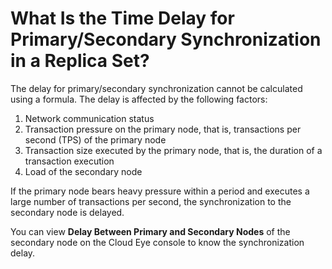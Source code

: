 # What Is the Time Delay for Primary/Secondary Synchronization in a Replica Set?<a name="dds_faq_0006"></a>

The delay for primary/secondary synchronization cannot be calculated using a formula. The delay is affected by the following factors:

1.  Network communication status
2.  Transaction pressure on the primary node, that is, transactions per second \(TPS\) of the primary node
3.  Transaction size executed by the primary node, that is, the duration of a transaction execution
4.  Load of the secondary node

If the primary node bears heavy pressure within a period and executes a large number of transactions per second, the synchronization to the secondary node is delayed.

You can view  **Delay Between Primary and Secondary Nodes**  of the secondary node on the Cloud Eye console to know the synchronization delay.

